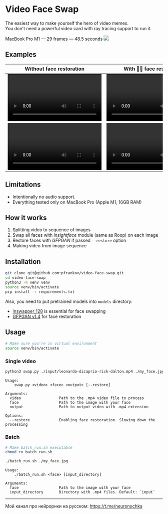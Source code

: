 # Video Face Swap
The easiest way to make yourself the hero of video memes.  
You don't need a powerful video card with ray tracing support to run it.

MacBook Pro M1 — 29 frames — 48.5 seconds
![](https://github.com/pfrankov/video-face-swap/assets/584632/e8ffa59b-ad46-4659-a3bf-d0071c53ddf9)

## Examples
| Without face restoration                                                                                     | With 🧖‍♂️ face restoration                                                                                  |
|--------------------------------------------------------------------------------------------------------------|--------------------------------------------------------------------------------------------------------------|
| <video src="https://github.com/pfrankov/video-face-swap/assets/584632/1b7647e0-40f6-4185-a70f-e7a97661e533"> | <video src="https://github.com/pfrankov/video-face-swap/assets/584632/71cfe2f5-b5eb-4420-bde2-0abcb23ac93a"> |
| <video src="https://github.com/pfrankov/video-face-swap/assets/584632/7f62786a-eaed-41ed-9ddd-7237e5b691a7"> | <video src="https://github.com/pfrankov/video-face-swap/assets/584632/9b33c763-4b0c-4aca-bec8-6ca08a61c365"> |

## Limitations
- Intentionally no audio support.
- Everything tested only on MacBook Pro (Apple M1, 16GB RAM)

## How it works
1. Splitting video to sequence of images
2. Swap all faces with _insightface_ module (same as Roop) on each image
3. Restore faces with _GFPGAN_ if passed `--restore` option
4. Making video from image sequence

## Installation
```bash
git clone git@github.com:pfrankov/video-face-swap.git
cd video-face-swap
python3 -m venv venv
source venv/bin/activate
pip install -r requirements.txt
```

Also, you need to put pretrained models into `models` directory:
- [inswapper_128](https://drive.google.com/file/d/1krOLgjW2tAPaqV-Bw4YALz0xT5zlb5HF/view) is essential for face swapping
- [GFPGAN v1.4](https://github.com/TencentARC/GFPGAN/releases/download/v1.3.0/GFPGANv1.4.pth) for face restoration

## Usage
```bash
# Make sure you're in virtual environment
source venv/bin/activate
```

### Single video
```bash
python3 swap.py ./input/leonardo-dicaprio-rick-dalton.mp4 ./my_face.jpg result.mp4
```
```text
Usage:
    swap.py <video> <face> <output> [--restore]

Arguments:
  video                 Path to the .mp4 video file to process
  face                  Path to the image with your face
  output                Path to output video with .mp4 extension

Options:
  --restore             Enabling face restoration. Slowing down the processing
```

### Batch
```bash
# Make batch_run.sh executable
chmod +x batch_run.sh
```
```bash
./batch_run.sh ./my_face.jpg
```
```text
Usage:
    ./batch_run.sh <face> [input_directory]

Arguments:
  face                  Path to the image with your face
  input_directory       Directory with .mp4 files. Default: `input`
```

---

Мой канал про нейрорнки на русском: https://t.me/neuronochka
